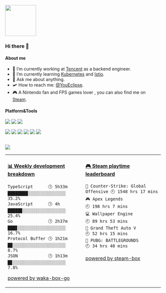 <img src="https://github.com/YouEclipse/YouEclipse/blob/master/go.gif" width="100">

### Hi there 👋

#### About me

- 🔭 I’m currently working at [Tencent](https://www.tencent.com) as a backend engineer.
- 🌱 I’m currently learning [Kubernetes](https://kubernetes.io) and [Istio](https://istio.io).
- 💬 Ask me about anything.
- 🛩️ How to reach me: [@YouEclipse](https://t.me/YouEclipse).
- 🎮 A Nintendo fan and FPS games lover , you can also find me on [Steam](https://steamcommunity.com/id/jiangzhangzhe).

#### Platform&Tools

[![](https://img.shields.io/badge/macOS-Catalina-d0d1d4?style=flat-square&logo=Apple)](<[https://](https://www.apple.com/macos/catalina/)>)
[![](https://img.shields.io/badge/Ubuntu-20.04%20LTS-E95420?style=flat-square&logo=Ubuntu)](https://ubuntu.com/)
[![](https://img.shields.io/badge/IDE-Visual%20Studio%20Code-blue?style=flat-square&logo=Visual-Studio-Code)](https://code.visualstudio.com/)

[![](https://img.shields.io/badge/-Golang-00ADD8?style=flat-square&logo=go&logoColor=ffffff)](https://golang.org/)
[![](https://img.shields.io/badge/-React-61DAFB?style=flat-square&logo=react&logoColor=ffffff)](https://reactjs.org/)
[![](https://img.shields.io/badge/-Docker-2496ED?style=flat-square&logo=Docker&logoColor=ffffff)](https://www.docker.com/)
[![](https://img.shields.io/badge/-Nginx-269539?style=flat-square&logo=Nginx&logoColor=ffffff)](https://nginx.org/)
[![](https://img.shields.io/badge/-Kubernetes-326CE5?style=flat-square&logo=Kubernetes&logoColor=ffffff)](https://kubernetes.io/)
[![](https://img.shields.io/badge/-istio-466bb0?style=flat-square&logo=data:image/svg+xml;base64,PHN2ZyB4bWxucz0iaHR0cDovL3d3dy53My5vcmcvMjAwMC9zdmciIHZlcnNpb249IjEuMSIgdmlld0JveD0iMCAwIDMyMCAzMjAiPjxnIGlkPSJsb2dvIiBmaWxsPSIjZmZmIj48cG9seWdvbiBpZD0iaHVsbCIgcG9pbnRzPSI4MCAyNTAgMjQwIDI1MCAxNDAgMjgwIDgwIDI1MCIvPjxwb2x5Z29uIGlkPSJtYWluc2FpbCIgcG9pbnRzPSI4MCAyNDAgMTQwIDIzMCAxNDAgMTIwIDgwIDI0MCIvPjxwb2x5Z29uIGlkPSJoZWFkc2FpbCIgcG9pbnRzPSIxNTAgMjMwIDI0MCAyNDAgMTUwIDQwIDE1MCAyMzAiLz48L2c+PC9zdmc+&logoColor=ffffff)](https://istio.io/)

<br>
<img src="https://github.com/YouEclipse/YouEclipse/blob/master/gopher.gif" >

<table>
<tr>
<td valign="top" width="50%">

<!-- waka-box start -->
#### <a href="https://gist.github.com/9bc7025496e478f439b9cd43eba989a4" target="_blank">📊 Weekly development breakdown</a>
```text
TypeScript      🕓 5h33m ████████░░░░░░░░░░░░░░░ 35.2%
JavaScript      🕓 4h    █████▊░░░░░░░░░░░░░░░░░ 25.4%
Go              🕓 2h37m ███▊░░░░░░░░░░░░░░░░░░░ 16.7%
Protocol Buffer 🕓 1h21m █▉░░░░░░░░░░░░░░░░░░░░░  8.7%
JSON            🕓 1h13m █▊░░░░░░░░░░░░░░░░░░░░░  7.8%
```
<!-- Powered by https://github.com/YouEclipse/waka-box-go . -->
<!-- waka-box end -->

[powered by waka-box-go](https://github.com/YouEclipse/waka-box-go)

</td>
<td valign="top" width="50%">

<!-- steam-box start -->
#### <a href="https://gist.github.com/8bf56353bcb3a8e798b55b546b9619cf" target="_blank">🎮 Steam playtime leaderboard</a>
```text
🔫 Counter-Strike: Global Offensive 🕘 1548 hrs 17 mins
🎮 Apex Legends                     🕘 198 hrs 7 mins
💻 Wallpaper Engine                 🕘 89 hrs 53 mins
🚓 Grand Theft Auto V               🕘 52 hrs 15 mins
🍳 PUBG: BATTLEGROUNDS              🕘 34 hrs 40 mins
```
<!-- Powered by https://github.com/YouEclipse/steam-box . -->
<!-- steam-box end -->

[powered by steam-box](https://github.com/YouEclipse/steam-box)

</td>
</tr>
</table>

<!--
**YouEclipse/YouEclipse** is a ✨ _special_ ✨ repository because its `README.md` (this file) appears on your GitHub profile.

Here are some ideas to get you started:

- 🔭 I’m currently working on [KLOOK](https://www.klook.com)
- 🌱 I’m currently learning Kubernetes and Istio
- 👯 I’m looking to collaborate on ...
- 🤔 I’m looking for help with ...
- 💬 Ask me about ...
- 📫 How to reach me: ...
- 😄 Pronouns: ...
- ⚡ Fun fact: ...
-->
